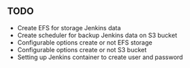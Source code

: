 ## TODO

- Create EFS for storage Jenkins data
- Create scheduler for backup Jenkins data on S3 bucket
- Configurable options create or not EFS storage
- Configurable options create or not S3 bucket
- Setting up Jenkins container to create user and password
